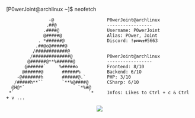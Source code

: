[P0werJoint@archlinux ~]$ neofetch

                    -@                    P0werJoint@archlinux
                   .##@                   -----------------
                  .####@                  Username: P0werJoint
                  @#####@                 Alias: POwer, Joint
                . *######@                Discord: !𝖕𝖔𝖜𝖊𝖗#5663
               .##@o@#####@               
              /############@            
             /##############@             P0werJoint@archlinux
            @######@**%######@            -----------------
           @######`     %#####o           Frontend: 8/10
          @######@       ######%          Backend: 6/1O
        -@#######h       ######@.`        PHP: 3/10
       /#####h**``       `**%@####@       CSharp: 6/10
      @H@*`                    `*%#@    
     *`                            `*     Infos: Likes to Ctrl + c & Ctrl + v ...

<p align="center">
	<img src="https://github-readme-streak-stats.herokuapp.com?user=P0werJoint&theme=github-dark-blue&hide_border=true&date_format=j%20M%5B%20Y%5D">
</p>
